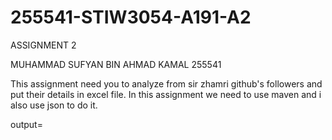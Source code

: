 # 255541-STIW3054-A191-A2
ASSIGNMENT 2

MUHAMMAD SUFYAN BIN AHMAD KAMAL 255541

This assignment need you to analyze from sir zhamri github's followers and put their details in excel file. In this assignment we need to use maven and i also use json to do it.

output=







